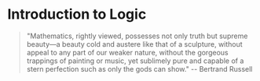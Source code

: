 # Introduction to Logic

> "Mathematics, rightly viewed, possesses not only truth but supreme beauty—a beauty cold and austere like that of a sculpture, without appeal to any part of our weaker nature, without the gorgeous trappings of painting or music, yet sublimely pure and capable of a stern perfection such as only the gods can show." -- Bertrand Russell